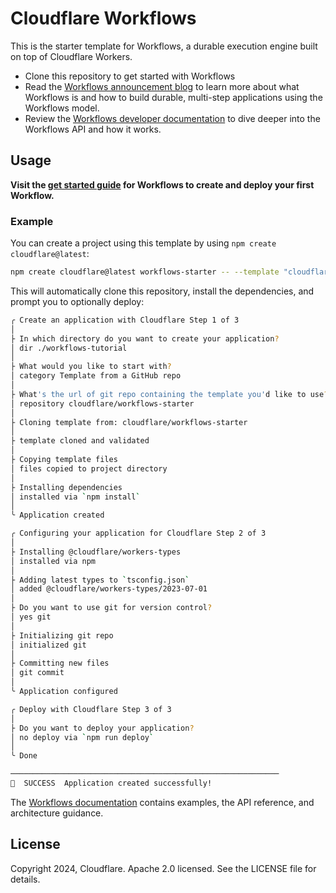 # Cloudflare Workflows

This is the starter template for Workflows, a durable execution engine built on top of Cloudflare Workers.

-   Clone this repository to get started with Workflows
-   Read the [Workflows announcement blog](https://blog.cloudflare.com/building-workflows-durable-execution-on-workers/) to learn more about what Workflows is and how to build durable, multi-step applications using the Workflows model.
-   Review the [Workflows developer documentation](https://developers.cloudflare.com/workflows/) to dive deeper into the Workflows API and how it works.

## Usage

**Visit the [get started guide](https://developers.cloudflare.com/workflows/get-started/guide/) for Workflows to create and deploy your first Workflow.**

### Example

You can create a project using this template by using `npm create cloudflare@latest`:

```sh
npm create cloudflare@latest workflows-starter -- --template "cloudflare/workflows-starter"
```

This will automatically clone this repository, install the dependencies, and prompt you to optionally deploy:

```sh
╭ Create an application with Cloudflare Step 1 of 3
│
├ In which directory do you want to create your application?
│ dir ./workflows-tutorial
│
├ What would you like to start with?
│ category Template from a GitHub repo
│
├ What's the url of git repo containing the template you'd like to use?
│ repository cloudflare/workflows-starter
│
├ Cloning template from: cloudflare/workflows-starter
│
├ template cloned and validated
│
├ Copying template files
│ files copied to project directory
│
├ Installing dependencies
│ installed via `npm install`
│
╰ Application created

╭ Configuring your application for Cloudflare Step 2 of 3
│
├ Installing @cloudflare/workers-types
│ installed via npm
│
├ Adding latest types to `tsconfig.json`
│ added @cloudflare/workers-types/2023-07-01
│
├ Do you want to use git for version control?
│ yes git
│
├ Initializing git repo
│ initialized git
│
├ Committing new files
│ git commit
│
╰ Application configured

╭ Deploy with Cloudflare Step 3 of 3
│
├ Do you want to deploy your application?
│ no deploy via `npm run deploy`
│
╰ Done

────────────────────────────────────────────────────────────
🎉  SUCCESS  Application created successfully!
```

The [Workflows documentation](https://developers.cloudflare.com/workflows/) contains examples, the API reference, and architecture guidance.

## License

Copyright 2024, Cloudflare. Apache 2.0 licensed. See the LICENSE file for details.
